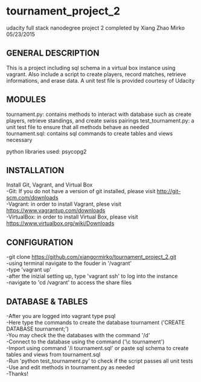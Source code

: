 # tournament_project_2
udacity full stack nanodegree project 2 completed by Xiang Zhao Mirko
05/23/2015

GENERAL DESCRIPTION
-------------------
This is a project including sql schema in a virtual box instance using vagrant. Also include a script to create players, record matches, retrieve informations, and erase data. A unit test file is provided courtesy of Udacity

MODULES
-------------------
tournament.py: contains methods to interact with database such as create players, retrieve standings, and create swiss pairings 
test_tournament.py: a unit test file to ensure that all methods behave as needed  
tournament.sql: contains sql commands to create tables and views necessary  

python libraries used: psycopg2  

INSTALLATION
-------------------
Install Git, Vagrant, and Virtual Box  
-Git: If you do not have a version of git installed, please visit http://git-scm.com/downloads  
-Vagrant: in order to install Vagrant, plese visit https://www.vagrantup.com/downloads  
-VirtualBox: in order to install Virtual Box, please visit https://www.virtualbox.org/wiki/Downloads  

CONFIGURATION
-------------------
-git clone https://github.com/xiangormirko/tournament_project_2.git  
-using terminal navigate to the fouder in '/vagrant'  
-type 'vagrant up'  
-after the inizial setting up, type 'vagrant ssh' to log into the instance  
-navigate to 'cd /vagrant' to access the share files  

DATABASE & TABLES
-------------------
-After you are logged into vagrant type psql  
-Here type the commands to create the database tournament ('CREATE DATABASE tournament;')  
-You may check the the databases with the command '/d'  
-Connect to the database using the command ('\c tournament')  
-Import using command '/i tournament.sql' or paste sql schema to create tables and views from tournament.sql  
-Run 'python test_tournament.py' to check if the script passes all unit tests  
-Use and edit methods in tournament.py as needed  
-Thanks!  




